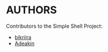 # AUTHORS

Contributors to the Simple Shell Project:

- [bikriira](https://github.com/bikriira)
- [Adeakin](https://github.com/Adeakin)
